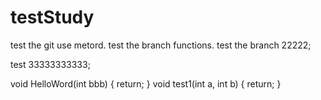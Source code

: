 # testStudy
test the git use metord.
test the branch functions.
test the branch 22222;

test 33333333333;

void HelloWord(int bbb)
{
	return;
}
void test1(int a, int b)
{
	return;
}


